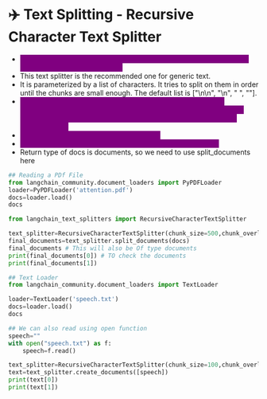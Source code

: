 # ✈️ Text Splitting - Recursive Character Text Splitter

* <mark style="color:purple;background-color:purple;">**Every LLM model has limitation of the context size, so we divide the document into smaller chunks**</mark>
* This text splitter is the recommended one for generic text.
* It is parameterized by a list of characters. It tries to split on them in order until the chunks are small enough. The default list is \["\n\n", "\n", " ", ""].
* <mark style="color:purple;background-color:purple;">**This has the effect of trying to keep all paragraphs (and then sentences, and then words) together as long as possible, as those would generically seem to be the strongest semantically related pieces of text.**</mark>
* <mark style="color:purple;background-color:purple;">**How the text is split: by list of characters.**</mark>
* <mark style="color:purple;background-color:purple;">**How the chunk size is measured: by number of characters.**</mark>
* Return type of docs is documents, so we need to use split\_documents here

```python
## Reading a PDf File
from langchain_community.document_loaders import PyPDFLoader
loader=PyPDFLoader('attention.pdf')
docs=loader.load()
docs

from langchain_text_splitters import RecursiveCharacterTextSplitter

text_splitter=RecursiveCharacterTextSplitter(chunk_size=500,chunk_overlap=50)
final_documents=text_splitter.split_documents(docs)
final_documents # This will also be Of type documents
print(final_documents[0]) # TO check the documents
print(final_documents[1])

## Text Loader
from langchain_community.document_loaders import TextLoader

loader=TextLoader('speech.txt')
docs=loader.load()
docs

## We can also read using open function
speech=""
with open("speech.txt") as f:
    speech=f.read()

text_splitter=RecursiveCharacterTextSplitter(chunk_size=100,chunk_overlap=20)
text=text_splitter.create_documents([speech])
print(text[0])
print(text[1])
```
